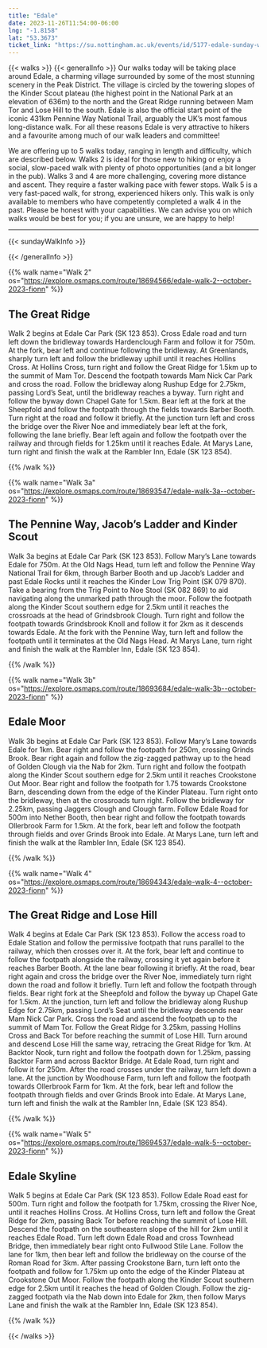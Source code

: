 ```yaml
---
title: "Edale"
date: 2023-11-26T11:54:00-06:00
lng: "-1.8158"
lat: "53.3673"
ticket_link: "https://su.nottingham.ac.uk/events/id/5177-edale-sunday-walk"
---
```


{{< walks >}}
{{< generalInfo >}}
Our walks today will be taking place around Edale, a charming village surrounded by some of
the most stunning scenery in the Peak District. The village is circled by the towering slopes of
the Kinder Scout plateau (the highest point in the National Park at an elevation of 636m) to
the north and the Great Ridge running between Mam Tor and Lose Hill to the south. Edale is
also the official start point of the iconic 431km Pennine Way National Trail, arguably the
UK’s most famous long-distance walk. For all these reasons Edale is very attractive to hikers
and a favourite among much of our walk leaders and committee!

We are offering up to 5 walks today, ranging in length and difficulty, which are described below.
Walks 2 is ideal for those new to hiking or enjoy a social, slow-paced walk with plenty of photo
opportunities (and a bit longer in the pub).
Walks 3 and 4 are more challenging, covering more distance and ascent. They require a faster walking pace
with fewer stops.
Walk 5 is a very fast-paced walk, for strong, experienced hikers only. This walk is only available to
members who have competently completed a walk 4 in the past.
Please be honest with your capabilities. We can advise you on which walks would be best for you; if you
are unsure, we are happy to help!
<hr>
{{< sundayWalkInfo >}}

{{< /generalInfo >}}

{{% walk name="Walk 2" os="https://explore.osmaps.com/route/18694566/edale-walk-2--october-2023-fionn" %}}

## The Great Ridge

Walk 2 begins at Edale Car Park (SK 123 853). Cross Edale road
and turn left down the bridleway towards Hardenclough Farm and
follow it for 750m. At the fork, bear left and continue following the
bridleway. At Greenlands, sharply turn left and follow the bridleway
uphill until it reaches Hollins Cross. At Hollins Cross, turn right and
follow the Great Ridge for 1.5km up to the summit of Mam Tor.
Descend the footpath towards Mam Nick Car Park and cross the
road. Follow the bridleway along Rushup Edge for 2.75km, passing
Lord’s Seat, until the bridleway reaches a byway. Turn right and
follow the byway down Chapel Gate for 1.5km. Bear left at the fork
at the Sheepfold and follow the footpath through the fields towards
Barber Booth. Turn right at the road and follow it briefly. At the
junction turn left and cross the bridge over the River Noe and
immediately bear left at the fork, following the lane briefly. Bear left
again and follow the footpath over the railway and through fields for
1.25km until it reaches Edale. At Marys Lane, turn right and finish
the walk at the Rambler Inn, Edale (SK 123 854).

{{% /walk %}}

{{% walk name="Walk 3a" os="https://explore.osmaps.com/route/18693547/edale-walk-3a--october-2023-fionn" %}}

## The Pennine Way, Jacob’s Ladder and Kinder Scout

Walk 3a begins at Edale Car Park (SK 123 853). Follow Mary’s Lane
towards Edale for 750m. At the Old Nags Head, turn left and follow
the Pennine Way National Trail for 6km, through Barber Booth and
up Jacob’s Ladder and past Edale Rocks until it reaches the Kinder
Low Trig Point (SK 079 870). Take a bearing from the Trig Point to
Noe Stool (SK 082 869) to aid navigating along the unmarked path
through the moor. Follow the footpath along the Kinder Scout
southern edge for 2.5km until it reaches the crossroads at the head
of Grindsbrook Clough. Turn right and follow the footpath towards
Grindsbrook Knoll and follow it for 2km as it descends towards
Edale. At the fork with the Pennine Way, turn left and follow the
footpath until it terminates at the Old Nags Head. At Marys Lane,
turn right and finish the walk at the Rambler Inn, Edale (SK 123
854).

{{% /walk %}}

{{% walk name="Walk 3b" os="https://explore.osmaps.com/route/18693684/edale-walk-3b--october-2023-fionn" %}}

## Edale Moor

Walk 3b begins at Edale Car Park (SK 123 853). Follow Mary’s Lane
towards Edale for 1km. Bear right and follow the footpath for 250m,
crossing Grinds Brook. Bear right again and follow the zig-zagged
pathway up to the head of Golden Clough via the Nab for 2km.
Turn right and follow the footpath along the Kinder Scout southern
edge for 2.5km until it reaches Crookstone Out Moor. Bear right
and follow the footpath for 1.75 towards Crookstone Barn,
descending down from the edge of the Kinder Plateau. Turn right
onto the bridleway, then at the crossroads turn right. Follow the
bridleway for 2.25km, passing Jaggers Clough and Clough farm.
Follow Edale Road for 500m into Nether Booth, then bear right and
follow the footpath towards Ollerbrook Farm for 1.5km. At the
fork, bear left and follow the footpath through fields and over
Grinds Brook into Edale. At Marys Lane, turn left and finish the walk
at the Rambler Inn, Edale (SK 123 854).

{{% /walk %}}

{{% walk name="Walk 4" os="https://explore.osmaps.com/route/18694343/edale-walk-4--october-2023-fionn" %}}

## The Great Ridge and Lose Hill

Walk 4 begins at Edale Car Park (SK 123 853). Follow the access
road to Edale Station and follow the permissive footpath that runs
parallel to the railway, which then crosses over it. At the fork, bear
left and continue to follow the footpath alongside the railway,
crossing it yet again before it reaches Barber Booth. At the lane
bear following it briefly. At the road, bear right again and cross the
bridge over the River Noe, immediately turn right down the road
and follow it briefly. Turn left and follow the footpath through fields.
Bear right fork at the Sheepfold and follow the byway up Chapel
Gate for 1.5km. At the junction, turn left and follow the bridleway
along Rushup Edge for 2.75km, passing Lord’s Seat until the
bridleway descends near Mam Nick Car Park. Cross the road and
ascend the footpath up to the summit of Mam Tor. Follow the
Great Ridge for 3.25km, passing Hollins Cross and Back Tor before
reaching the summit of Lose Hill. Turn around and descend Lose
Hill the same way, retracing the Great Ridge for 1km. At Backtor
Nook, turn right and follow the footpath down for 1.25km, passing
Backtor Farm and across Backtor Bridge. At Edale Road, turn right
and follow it for 250m. After the road crosses under the railway,
turn left down a lane. At the junction by Woodhouse Farm, turn left
and follow the footpath towards Ollerbrook Farm for 1km. At the
fork, bear left and follow the footpath through fields and over
Grinds Brook into Edale. At Marys Lane, turn left and finish the walk
at the Rambler Inn, Edale (SK 123 854).

{{% /walk %}}

{{% walk name="Walk 5" os="https://explore.osmaps.com/route/18694537/edale-walk-5--october-2023-fionn" %}}

## Edale Skyline

Walk 5 begins at Edale Car Park (SK 123 853). Follow Edale Road
east for 500m. Turn right and follow the footpath for 1.75km,
crossing the River Noe, until it reaches Hollins Cross. At Hollins
Cross, turn left and follow the Great Ridge for 2km, passing Back
Tor before reaching the summit of Lose Hill. Descend the footpath
on the southeastern slope of the hill for 2km until it reaches Edale
Road. Turn left down Edale Road and cross Townhead Bridge, then
immediately bear right onto Fullwood Stile Lane. Follow the lane for
1km, then bear left and follow the bridleway on the course of the
Roman Road for 3km. After passing Crookstone Barn, turn left
onto the footpath and follow for 1.75km up onto the edge of the
Kinder Plateau at Crookstone Out Moor. Follow the footpath along
the Kinder Scout southern edge for 2.5km until it reaches the head
of Golden Clough. Follow the zig-zagged footpath via the Nab down
into Edale for 2km, then follow Marys Lane and finish the walk at
the Rambler Inn, Edale (SK 123 854).

{{% /walk %}}

{{< /walks >}}